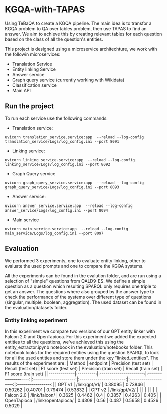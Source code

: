 # KGQA-with-TAPAS
Using TeBaQA to create a KGQA pipeline. The main idea is to transfor a KGQA problem to  QA over tables problem,  then use TAPAS to find an answer. We aim to achieve this by creating relevant tables for each question based on the class of all the question's entities.

This project is designed using a microservice architechture, we work with the followin microservices:
- Translation Service
- Entity linking Service
- Answer service
- Graph query service (currently  working with Wikidata)
- Classification service
- Main API

## Run the project
To run each service use the following commands:

- Translation service:

```
uvicorn translation_service.service:app  --reload --log-config translation_service/Logs/log_config.ini --port 8091
```

- Linking service:

```
uvicorn linking_service.service:app  --reload --log-config linking_service/Logs/log_config.ini --port 8092
```

- Graph Query service

```
uvicorn graph_query_service.service:app  --reload --log-config graph_query_service/Logs/log_config.ini --port 8093
```

- Answer service:

```
uvicorn answer_service.service:app  --reload --log-config answer_service/Logs/log_config.ini --port 8094
```

- Main service

```
uvicorn main_service.service:app  --reload --log-config main_service/Logs/log_config.ini --port 8097
```
## Evaluation
We performed 3 experiments, one to evaluate entity linking, other to evaluate the used prompts and one to compare the KGQA systems.

All the experiments can be found in the evalution folder, and are run using a selection of "simple" questions from QALD9-ES. We define a simple question as a question which resulting SPARQL only requires one triple to get an answer. The questions where also grouped by the answer type to check the performance of the systems over different type of questions (singular, multiple, boolean, aggregation). The used dataset can be found in the evaluation/datasets folder.

### Entity linking experiment
In this experiment we compare two versions of our GPT entity linker with Falcon 2.0 and OpenTapioca. For this experiment we added the expected entities to all the questions, we've achieved this using the entity_extractor.ipynb notebook in the evaluation/notebooks folder. This notebook looks for the required entities using the question SPARQL to look for all the used entities and store them under the key "linked_entities".
The results of the experiment are:
|    Method   |  endpoint |  Precision (test set)  |  Recall (test set)  |  F1 score (test set)  |  Precision (train set)  |  Recall (train set)  |  F1 score (train set)  |
|-------------|:---------:|:----------------------:|:-------------------:|:---------------------:|:-----------------------:|:--------------------:|:-----------------:|
|    GPT v1   | /link/gpt/v1/  |  0.38095  |  0.73846  |  0.50262  |  0.40701  |  0.79474  |  0.53832  |
|    GPT v2   | /link/gpt/v2/  |    |    |    |    |    |    |
|  Falcon 2.0  | /link/falcon/  |  0.3625  |  0.4462  |  0.4  |  0.3857  |  0.4263  |  0.405  |
|  OpenTapioca  | /link/opentapioca/  |  0.4308  |  0.56  |  0.487  |  0.5658  |  0.4526  |  0.5029  |